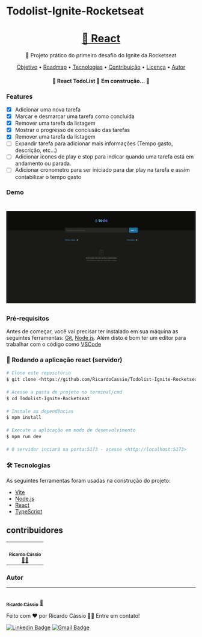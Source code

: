 # Todolist-Ignite-Rocketseat
<h1 align="center">
    <a href="https://pt-br.reactjs.org/">🔗 React</a>
</h1>
<p align="center">🚀 Projeto prático do primeiro desafio do Ignite da Rocketseat</p>

<p align="center">
 <a href="#objetivo">Objetivo</a> •
 <a href="#roadmap">Roadmap</a> • 
 <a href="#tecnologias">Tecnologias</a> • 
 <a href="#contribuicao">Contribuição</a> • 
 <a href="#licenc-a">Licença</a> • 
 <a href="#autor">Autor</a>
</p>

<h4 align="center"> 
	🚧  React TodoList 🚀 Em construção...  🚧
</h4>

### Features

- [x] Adicionar uma nova tarefa
- [x] Marcar e desmarcar uma tarefa como concluída
- [x] Remover uma tarefa da listagem
- [x] Mostrar o progresso de conclusão das tarefas
- [x] Remover uma tarefa da listagem
- [ ] Expandir tarefa para adicionar mais informações (Tempo gasto, descrição, etc...)
- [ ] Adicionar icones de play e stop para indicar quando uma tarefa está em andamento ou parada.
- [ ] Adicionar cronometro para ser iniciado para dar play na tarefa e assim contabilizar o tempo gasto

### Demo
<h1 align="center">
  <img alt="Demo Todolist" title="#TodoListIgnite" src="./midia/TodoList.gif" />
</h1>

### Pré-requisitos

Antes de começar, você vai precisar ter instalado em sua máquina as seguintes ferramentas:
[Git](https://git-scm.com), [Node.js](https://nodejs.org/en/). 
Além disto é bom ter um editor para trabalhar com o código como [VSCode](https://code.visualstudio.com/)

### 🎲 Rodando a aplicação react (servidor)

```bash
# Clone este repositório
$ git clone <https://github.com/RicardoCassio/Todolist-Ignite-Rocketseat.git>

# Acesse a pasta do projeto no terminal/cmd
$ cd Todolist-Ignite-Rocketseat

# Instale as dependências
$ npm install

# Execute a aplicação em modo de desenvolvimento
$ npm run dev

# O servidor inciará na porta:5173 - acesse <http://localhost:5173>
```

### 🛠 Tecnologias

As seguintes ferramentas foram usadas na construção do projeto:

- [Vite](https://vitejs.dev//)
- [Node.js](https://nodejs.org/en/)
- [React](https://pt-br.reactjs.org/)
- [TypeScript](https://www.typescriptlang.org/)

## contribuidores
<table>
  <tr>
    <td align="center"><a href="https://github.com/ricardocassio/"><img style="border-radius: 50%;" src="https://avatars.githubusercontent.com/u/46506118?s=96&v=4" width="100px;" alt=""/><br /><sub><b>Ricardo Cássio</b></sub></a><br /><a href="https://github.com/ricardocassio/">👨‍🚀</a></td>
  </tr>
</table>

### Autor
---

<a href="https://github.com/ricardocassio/">
 <img style="border-radius: 50%;" src="https://avatars.githubusercontent.com/u/46506118?s=96&v=4" width="100px;" alt=""/>
 <br />
 <sub><b>Ricardo Cássio</b></sub></a> <a href="https://github.com/ricardocassio/" title="Rocketseat">🚀</a>


Feito com ❤️ por Ricardo Cássio 👋🏽 Entre em contato!

[![Linkedin Badge](https://img.shields.io/badge/-Cássio-blue?style=flat-square&logo=Linkedin&logoColor=white&link=https://www.linkedin.com/in/tgmarinho/)](https://www.linkedin.com/in/ricardo-cassio-5a1190a0/) 
[![Gmail Badge](https://img.shields.io/badge/-ricardocassio@Outlook.com.br-c14438?style=flat-square&logo=Gmail&logoColor=white&link=mailto:ricardocassio@outlook.com.br)](mailto:ricardocassio@outlook.com.br)
